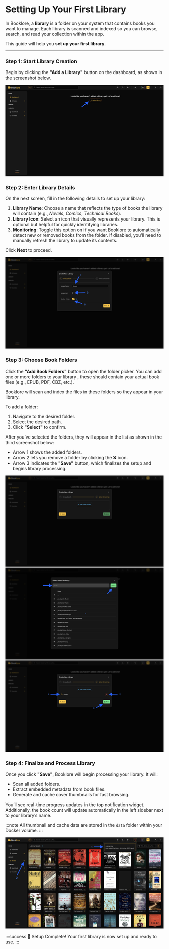 # Setting Up Your First Library

In Booklore, a **library** is a folder on your system that contains books you want to manage. Each library is scanned and indexed so you can browse, search, and read your collection within the app.

This guide will help you **set up your first library**.

---

### Step 1: Start Library Creation

Begin by clicking the **"Add a Library"** button on the dashboard, as shown in the screenshot below.

![Empty Dashboard](/static/img/first-library/click-add-a-library.jpg)


### Step 2: Enter Library Details

On the next screen, fill in the following details to set up your library:

1. **Library Name**: Choose a name that reflects the type of books the library will contain (e.g., *Novels*, *Comics*, *Technical Books*).
2. **Library Icon**: Select an icon that visually represents your library. This is optional but helpful for quickly identifying libraries.
3. **Monitoring**: Toggle this option on if you want Booklore to automatically detect new or removed books from the folder. If disabled, you’ll need to manually refresh the library to update its contents.

Click **Next** to proceed.

![Library Details Form](/static/img/first-library/monitoring-library.jpg)


### Step 3: Choose Book Folders

Click the **"Add Book Folders"** button to open the folder picker. You can add one or more folders to your library ,  these should contain your actual book files (e.g., EPUB, PDF, CBZ, etc.).

Booklore will scan and index the files in these folders so they appear in your library.

To add a folder:
1. Navigate to the desired folder.
2. Select the desired path.
3. Click **"Select"** to confirm.

After you’ve selected the folders, they will appear in the list as shown in the third screenshot below:
- Arrow 1 shows the added folders.
- Arrow 2 lets you remove a folder by clicking the ❌ icon.
- Arrow 3 indicates the **"Save"** button, which finalizes the setup and begins library processing.

![Add Book Folders](/static/img/first-library/add-book-folders.jpg)
![Library Folder Picker](/static/img/first-library/library-folder-picker.jpg)
![Selected Library Folders](/static/img/first-library/selected-library-folders.jpg)

### Step 4: Finalize and Process Library

Once you click **"Save"**, Booklore will begin processing your library. It will:
- Scan all added folders.
- Extract embedded metadata from book files.
- Generate and cache cover thumbnails for fast browsing.

You’ll see real-time progress updates in the top notification widget. Additionally, the book count will update automatically in the left sidebar next to your library’s name.

:::note
All thumbnail and cache data are stored in the `data` folder within your Docker volume.
:::

![Library Processing](/static/img/first-library/library-processing.jpg)

:::success 🎉 Setup Complete!
Your first library is now set up and ready to use.
:::
